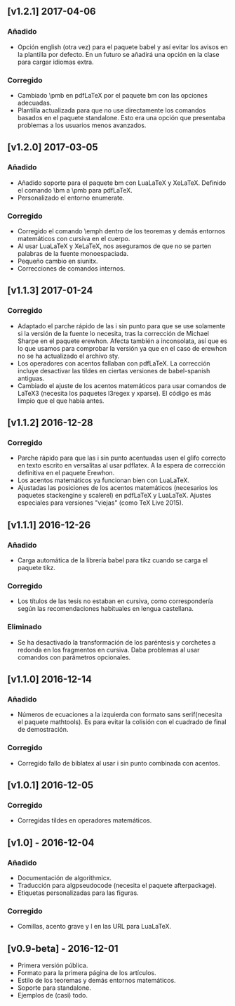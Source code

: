 ## [v1.2.1] 2017-04-06
### Añadido
- Opción english (otra vez) para el paquete babel y así evitar los avisos
  en la plantilla por defecto. En un futuro se añadirá una opción en la clase
  para cargar idiomas extra.

### Corregido
- Cambiado \pmb en pdfLaTeX por el paquete bm con las opciones adecuadas.
- Plantilla actualizada para que no use directamente los comandos
  basados en el paquete standalone. Esto era una opción que presentaba
  problemas a los usuarios menos avanzados.


## [v1.2.0] 2017-03-05
### Añadido
- Añadido soporte para el paquete bm con LuaLaTeX y XeLaTeX. Definido
  el comando \bm a \pmb para pdfLaTeX.
- Personalizado el entorno enumerate.

### Corregido
- Corregido el comando \emph dentro de los teoremas y demás entornos
  matemáticos con cursiva en el cuerpo.
- Al usar LuaLaTeX y XeLaTeX, nos aseguramos de que no se parten
  palabras de la fuente monoespaciada.
- Pequeño cambio en siunitx.
- Correcciones de comandos internos.


## [v1.1.3] 2017-01-24
### Corregido
- Adaptado el parche rápido de las i sin punto para que se use solamente
  si la versión de la fuente lo necesita, tras la corrección de Michael
  Sharpe en el paquete erewhon. Afecta también a inconsolata, así que es
  lo que usamos para comprobar la versión ya que en el caso de erewhon
  no se ha actualizado el archivo sty.
- Los operadores con acentos fallaban con pdfLaTeX. La corrección
  incluye desactivar las tildes en ciertas versiones de babel-spanish
  antiguas.
- Cambiado el ajuste de los acentos matemáticos para usar comandos de
  LaTeX3 (necesita los paquetes l3regex y xparse). El código es más
  limpio que el que había antes.


## [v1.1.2] 2016-12-28
### Corregido
- Parche rápido para que las i sin punto acentuadas usen el glifo 
  correcto en texto escrito en versalitas al usar pdflatex. A la espera 
  de corrección definitiva en el paquete Erewhon.
- Los acentos matemáticos ya funcionan bien con LuaLaTeX.
- Ajustadas las posiciones de los acentos matemáticos (necesarios los 
  paquetes stackengine y scalerel) en pdfLaTeX y LuaLaTeX. Ajustes 
  especiales para versiones "viejas" (como TeX Live 2015).


## [v1.1.1] 2016-12-26
### Añadido
- Carga automática de la librería babel para tikz cuando se carga el 
  paquete tikz.

### Corregido
- Los títulos de las tesis no estaban en cursiva, como correspondería 
  según las recomendaciones habituales en lengua castellana.

### Eliminado
- Se ha desactivado la transformación de los paréntesis y corchetes a 
  redonda en los fragmentos en cursiva. Daba problemas al usar comandos 
  con parámetros opcionales.


## [v1.1.0] 2016-12-14
### Añadido
- Números de ecuaciones a la izquierda con formato sans serif(necesita 
  el paquete mathtools). Es para evitar la colisión con el cuadrado de 
  final de demostración.

### Corregido
- Corregido fallo de biblatex al usar i sin punto combinada con acentos.


## [v1.0.1] 2016-12-05
### Corregido
- Corregidas tildes en operadores matemáticos.


## [v1.0] - 2016-12-04
### Añadido
- Documentación de algorithmicx.
- Traducción para algpseudocode (necesita el paquete afterpackage).
- Etiquetas personalizadas para las figuras.

### Corregido
- Comillas, acento grave y l en las URL para LuaLaTeX.


## [v0.9-beta] - 2016-12-01
- Primera versión pública.
- Formato para la primera página de los artículos.
- Estilo de los teoremas y demás entornos matemáticos.
- Soporte para standalone.
- Ejemplos de (casi) todo.
